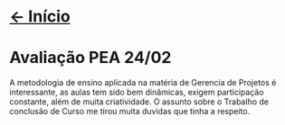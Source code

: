 # [<- Início]($root$/../../README.md)

# Avaliação PEA 24/02

A metodologia de ensino aplicada na matéria de Gerencia de Projetos é interessante, as aulas tem sido bem dinâmicas, exigem participação constante, além de muita criatividade. O assunto sobre o Trabalho de conclusão de Curso me tirou muita 
duvidas que tinha a respeito.